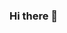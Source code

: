 ### Hi there 👋

<!--
**isildemirhan/isildemirhan** is a ✨ _special_ ✨ repository because its `README.md` (this file) appears on your GitHub profile.

Here are some ideas to get you started:

- 🔭 I’m a student at Istanbul Arel University
- 🌱 I’m currently learning C#, C++
-->

